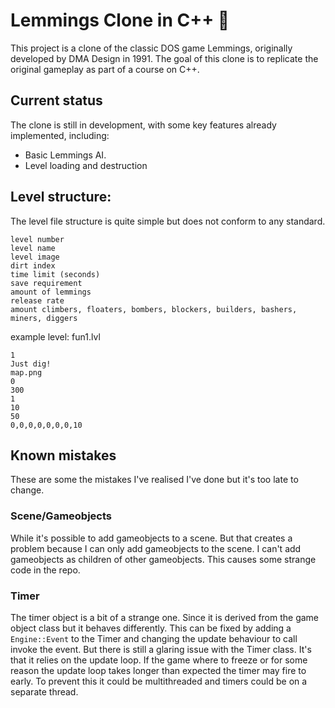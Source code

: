 # Lemmings Clone in C++ 🚶

This project is a clone of the classic DOS game Lemmings, originally developed by DMA Design in 1991. The goal of this clone is to replicate the original gameplay as part of a course on C++.

## Current status
The clone is still in development, with some key features already implemented, including:
* Basic Lemmings AI.
* Level loading and destruction

## Level structure:
The level file structure is quite simple but does not conform to any standard.
```
level number
level name
level image
dirt index
time limit (seconds)
save requirement
amount of lemmings
release rate
amount climbers, floaters, bombers, blockers, builders, bashers, miners, diggers
```
example level: fun1.lvl
```
1
Just dig!
map.png
0
300
1
10
50
0,0,0,0,0,0,0,10
```
## Known mistakes
These are some the mistakes I've realised I've done but it's too late to change.

### Scene/Gameobjects
While it's possible to add gameobjects to a scene. But that creates a problem because I can only add gameobjects to the scene. I can't add gameobjects as children of other gameobjects. This causes some strange code in the repo.

### Timer
The timer object is a bit of a strange one. Since it is derived from the game object class but it behaves differently. This can be fixed by adding a `Engine::Event` to the Timer and changing the update behaviour to call invoke the event. But there is still a glaring issue with the Timer class. It's that it relies on the update loop. If the game where to freeze or for some reason the update loop takes longer than expected the timer may fire to early. To prevent this it could be multithreaded and  timers could be on a separate thread.